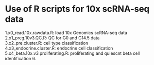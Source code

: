 # Use of R scripts for 10x scRNA-seq data

1.x0_read.10x.rawdata.R: load 10x Genomics scRNA-seq data  
2.x1_preg.10v3.QC.R: QC for G0 and G14.5 data  
3.x2_pre.cluster.R: cell type classification  
4.x3_endocrine.cluster.R: endocrine cell classification  
5.x4_beta.10x.v3.proliferating.R: proliferating and quiescnt beta cell identification
6.


